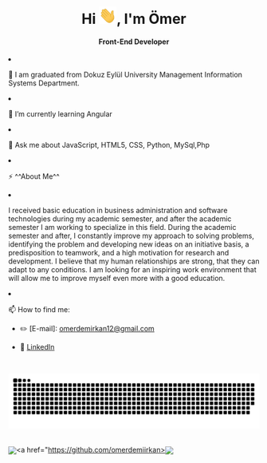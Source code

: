 <div align="center">
<h1 align="center">Hi <img width="35" src="https://github.com/1999AZZAR/1999AZZAR/blob/main/resources/img/waving.gif">, I'm Ömer</h1>
<h4 align="center">Front-End Developer </h4>
</div


- 🔭 I am graduated from Dokuz Eylül University Management Information Systems Department. 
- 🌱 I’m currently learning Angular
- 💬 Ask me about JavaScript, HTML5, CSS, Python, MySql,Php

- ⚡ ^^About Me^^
- 
     I received basic education in business administration and software technologies during my academic semester, and after the academic semester I am working to specialize in this field. During the academic semester and after, I constantly improve my approach to solving problems, identifying the problem and developing new ideas on an initiative basis, a predisposition to teamwork, and a high motivation for research and development. I believe that my human relationships are strong, that they can adapt to any conditions. I am looking for an inspiring work environment that will allow me to improve myself even more with a good education.

- 📫 How to find me: 
  - :pencil2: [E-mail]: omerdemirkan12@gmail.com
  - :office: [LinkedIn](https://www.linkedin.com/in/omerdemirkan/)
     
     <br>
     <div align="center">
  <a href="https://1999azzar.github.io/1999AZZAR/">
  <img  src="https://github.com/1999AZZAR/1999AZZAR/blob/main/resources/img/grid-snake.svg"
       alt="snake" /></a>
</div><br>

 <a href="https://github.com/omerdemiirkan"><img align="center" src="https://github-readme-stats.vercel.app/api?username=omerdemiirkan&theme=codeSTACKr" /></a><a href="https://github.com/omerdemiirkan><img  align="center" src="https://github-readme-stats.vercel.app/api/top-langs/?username=omerdemiirkan&bg_color=0d1117&theme=algolia&text_color=FFFFFF&title_color=FFFFFF&hide_border=true&layout=compact&langs_count=10" /></a>
